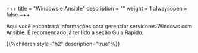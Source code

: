 +++
title = "Windows e Ansible"
description = ""
weight = 1
alwaysopen = false
+++

Aqui você encontrará informações para gerenciar servidores Windows com Ansible. É recomendado já ter lido a seção Guia Rápido.

{{%children style="h2" description="true"%}}
